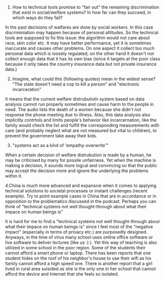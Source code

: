 1. How to technical tools promise to "fair out" the remaining discrimination that exist in social/welfare systems? In how far can they succeed, in which ways do they fail?

In the past decisions of walfares are done by social workers. In this case discriminiation may happen because of personal attitudes. So the technical tools are supposed to fix this issue: the algorithm would not care about race, skin color etc. It may have better performance, yet it is sometimes inaccurate and causes other problems. On one aspect it collect too much personal data which is loosely regulated; on the other hand it doesn't not collect enough data that it has its own bias (since it targets at the poor class because it only takes the country insurance data but not private insurance data.)


2. Imagine, what could this (following quotes) mean in the widest sense? "The state doesn't need a cop to kill a person" and "electronic incarceration"

It means that the current welfare distrubutioln system based on data analysis cannot run properly sometimes and cause harm to the people in need. The audio lists the death of a women because she didn't not response the phone meeting due to illness. Also, this data analysis also implicitly contrtols and limits people's behavior like incarcernation, like the family would check the list and fulfill the corresponding measurements with care (and probably neglect what are not measured but vital to children), to prevent the government take away their kids. 



3. "systems act as a kind of 'empathy-overwrite'"

When a certain decision of welfare distrubution is made by a human, he may be criticised by many for possile unfairness. Yet when the machine is making a decision, it sounds more logcal and convincing so that the public may accept the decision more and ignore the underlying the problems within it.



4.China is much more advanced and expansive when it comes to applying technical solutions to societal processes or instant challenges (recent example). Try to point example cases in China that are in accordance or in opposition to the problematics discussed in the podcast. Perhaps you can think of "technical systems not well thought-through about what their impace on human beings is"

It is hard for me to find a "technical systems not well thought-through about what their impace on human beings is" since I feel most of the "negative impact" (especially in terms of privacy etc.) are purposedly designed. 
Anyways, in the time of virus many school uses online office software or live software to deliver lectures (like us :) ). Yet this way of teaching is also utilized in some school in the poor region. Some of the students their cannot afford a smart phone or laptop. There has been reports that one student hides on the roof of his neighbor's house to use their wifi as his family cannot afford a high speed one. There is another report that a girl lived in rural area suisided as she is the only one in her school that cannot afford the device and Internet that she feels so isolated. 
